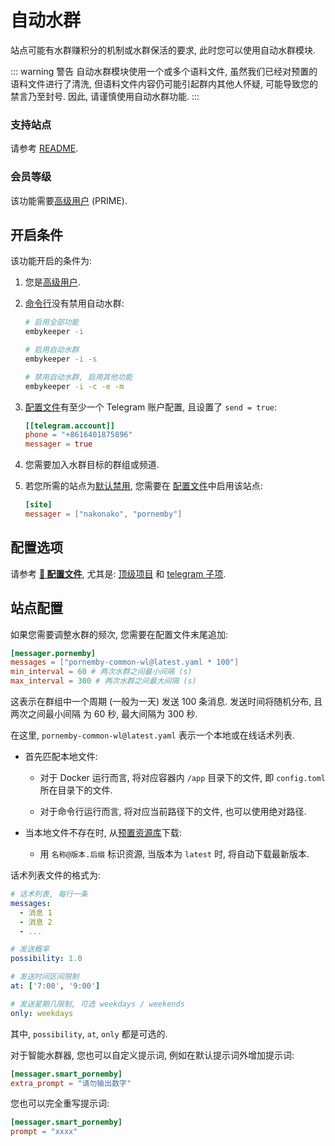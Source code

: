 # 自动水群

站点可能有水群赚积分的机制或水群保活的要求, 此时您可以使用自动水群模块.

<!-- #region warning -->

::: warning 警告
自动水群模块使用一个或多个语料文件, 虽然我们已经对预置的语料文件进行了清洗, 但语料文件内容仍可能引起群内其他人怀疑, 可能导致您的禁言乃至封号. 因此, 请谨慎使用自动水群功能.
:::

<!-- #endregion warning -->

### 支持站点

请参考 [README](https://github.com/emby-keeper/emby-keeper/blob/main/README.md#%E5%8A%9F%E8%83%BD).

### 会员等级

该功能需要[高级用户](/guide/高级用户) (PRIME).

## 开启条件

该功能开启的条件为:

1. 您是[高级用户](/guide/高级用户).

2. [命令行](/guide/命令行参数#%E5%8F%82%E6%95%B0%E8%AF%B4%E6%98%8E)没有禁用自动水群:

   ```bash
   # 启用全部功能
   embykeeper -i

   # 启用自动水群
   embykeeper -i -s

   # 禁用自动水群, 启用其他功能
   embykeeper -i -c -e -m
   ```

3. [配置文件](/guide/配置文件#telegram-%E5%AD%90%E9%A1%B9)有至少一个 Telegram 账户配置, 且设置了 `send = true`:

   ```toml
   [[telegram.account]]
   phone = "+8616401875896"
   messager = true
   ```

4. 您需要加入水群目标的群组或频道.

5. 若您所需的站点为[默认禁用](https://github.com/emby-keeper/emby-keeper/blob/main/README.md#%E5%8A%9F%E8%83%BD), 您需要在 [配置文件](/guide/配置文件#service-%E5%AD%90%E9%A1%B9)中启用该站点:

   ```toml
   [site]
   messager = ["nakonako", "pornemby"]
   ```

## 配置选项

请参考 [**🔧 配置文件**](/guide/配置文件), 尤其是: [顶级项目](/guide/%E9%85%8D%E7%BD%AE%E6%96%87%E4%BB%B6#%E9%A1%B6%E7%BA%A7%E9%A1%B9%E7%9B%AE) 和 [telegram 子项](/guide/%E9%85%8D%E7%BD%AE%E6%96%87%E4%BB%B6#telegram-%E5%AD%90%E9%A1%B9).

## 站点配置

如果您需要调整水群的频次, 您需要在配置文件末尾追加:

```toml
[messager.pornemby]
messages = ["pornemby-common-wl@latest.yaml * 100"]
min_interval = 60 # 两次水群之间最小间隔 (s)
max_interval = 300 # 两次水群之间最大间隔 (s)
```

这表示在群组中一个周期 (一般为一天) 发送 100 条消息. 发送时间将随机分布, 且两次之间最小间隔 为 60 秒, 最大间隔为 300 秒.

在这里, `pornemby-common-wl@latest.yaml` 表示一个本地或在线话术列表.

- 首先匹配本地文件:

  - 对于 Docker 运行而言, 将对应容器内 `/app` 目录下的文件, 即 `config.toml` 所在目录下的文件.

  - 对于命令行运行而言, 将对应当前路径下的文件, 也可以使用绝对路径.

- 当本地文件不存在时, 从[预置资源库](https://github.com/emby-keeper/emby-keeper-data/tree/main/data)下载:
  - 用 `名称@版本.后缀` 标识资源, 当版本为 `latest` 时, 将自动下载最新版本.

话术列表文件的格式为:

```yaml
# 话术列表, 每行一条
messages:
  - 消息 1
  - 消息 2
  - ...

# 发送概率
possibility: 1.0

# 发送时间区间限制
at: ['7:00', '9:00']

# 发送星期几限制, 可选 weekdays / weekends
only: weekdays
```

其中, `possibility`, `at`, `only` 都是可选的.

对于智能水群器, 您也可以自定义提示词, 例如在默认提示词外增加提示词:

```toml
[messager.smart_pornemby]
extra_prompt = "请勿输出数字"
```

您也可以完全重写提示词:

```toml
[messager.smart_pornemby]
prompt = "xxxx"
```
